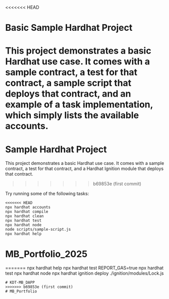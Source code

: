 <<<<<<< HEAD
# Basic Sample Hardhat Project

This project demonstrates a basic Hardhat use case. It comes with a sample contract, a test for that contract, a sample script that deploys that contract, and an example of a task implementation, which simply lists the available accounts.
=======
# Sample Hardhat Project

This project demonstrates a basic Hardhat use case. It comes with a sample contract, a test for that contract, and a Hardhat Ignition module that deploys that contract.
>>>>>>> b69853e (first commit)

Try running some of the following tasks:

```shell
<<<<<<< HEAD
npx hardhat accounts
npx hardhat compile
npx hardhat clean
npx hardhat test
npx hardhat node
node scripts/sample-script.js
npx hardhat help
```
# MB_Portfolio_2025
=======
npx hardhat help
npx hardhat test
REPORT_GAS=true npx hardhat test
npx hardhat node
npx hardhat ignition deploy ./ignition/modules/Lock.js
```
# KDT-MB_DAPP
>>>>>>> b69853e (first commit)
# MB_Portfolio
